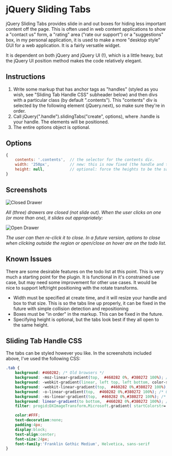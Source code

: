# jQuery Sliding Tabs

jQuery Sliding Tabs provides slide in and out boxes for hiding less important content off the page. This is often used in web content applications to show a "contact us" form, a "rating" area ("rate our support") or a "suggestions" box, in my personal application, it is used to make a more "desktop style" GUI for a web application. It is a fairly versatile widget.

It is dependent on both jQuery and jQuery UI (!), which is a little heavy, but the jQuery UI position method makes the code relatively elegant.

## Instructions

1. Write some markup that has anchor tags as "handles" (styled as you wish, see "Sliding Tab Handle CSS" subheader below) and then divs with a particular class (by default ".contents"). This "contents" div is selected by the following element (jQuery.next), so make sure they're in order.
2. Call jQuery(".handle").slidingTabs("create", options), where .handle is your handle. The elements will be positioned.
3. The entire options object is optional.

## Options

```javascript
{
	contents: '.contents',  // the selector for the contents div.
	width: '250px',         // new: this is now fixed (the handle and the box get the same width)
	height: null,           // optional: force the heights to be the same (recommended)
}
```

## Screenshots

![Closed Drawer](http://i.imgur.com/Lx8deUN.png)

*All (three) drawers are closed (not slide out). When the user clicks on one (or more than one), it slides out appropriately:*



![Open Drawer](http://i.imgur.com/FmSGWv2.png)

*The user can then re-click it to close. In a future version, options to close when clicking outside the region or open/close on hover are on the todo list.*



## Known Issues

There are some desirable features on the todo list at this point. This is very much a starting point for the plugin. It is functional in it's constrained use case, but may need some improvement for other use cases. It would be nice to support left/right positioning with the rotate transforms. 

* Width must be specified at create time, and it will resize your handle and box to that size. This is so the tabs line up properly, it can be fixed in the future with simple collision detection and repositioning
* Boxes must be "in order" in the markup. This can be fixed in the future.
* Specifying height is optional, but the tabs look best if they all open to the same height.


## Sliding Tab Handle CSS

The tabs can be styled however you like. In the screenshots included above, I've used the following CSS:

```css
.tab {  
	background: #460282; /* Old browsers */
	background: -moz-linear-gradient(top,  #460282 0%, #380272 100%); /* FF3.6+ */
	background: -webkit-gradient(linear, left top, left bottom, color-stop(0%,#460282), color-stop(100%,#380272)); /* Chrome,Safari4+ */
	background: -webkit-linear-gradient(top,  #460282 0%,#380272 100%); /* Chrome10+,Safari5.1+ */
	background: -o-linear-gradient(top,  #460282 0%,#380272 100%); /* Opera 11.10+ */
	background: -ms-linear-gradient(top,  #460282 0%,#380272 100%); /* IE10+ */
	background: linear-gradient(to bottom,  #460282 0%,#380272 100%); /* W3C */
	filter: progid:DXImageTransform.Microsoft.gradient( startColorstr='#460282', endColorstr='#380272',GradientType=0 ); /* IE6-9 */

	color:#FFF;
	text-decoration:none;
	padding:4px;
	display:block;
	text-align:center;
	font-size:24px;
	font-family:'Franklin Gothic Medium', Helvetica, sans-serif
}
```
